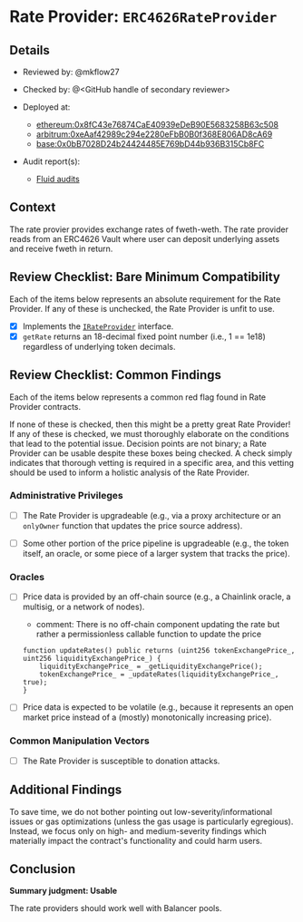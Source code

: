 # Rate Provider: `ERC4626RateProvider`

## Details
- Reviewed by: @mkflow27
- Checked by: @\<GitHub handle of secondary reviewer\>
- Deployed at:
    - [ethereum:0x8fC43e76874CaE40939eDeB90E5683258B63c508](https://etherscan.io/address/0x8fC43e76874CaE40939eDeB90E5683258B63c508#readContract)
    - [arbitrum:0xeAaf42989c294e2280eFbB0B0f368E806AD8cA69](https://arbiscan.io/address/0xeAaf42989c294e2280eFbB0B0f368E806AD8cA69)
    - [base:0x0bB7028D24b24424485E769bD44b936B315Cb8FC](https://basescan.org/address/0x0bB7028D24b24424485E769bD44b936B315Cb8FC)

- Audit report(s):
    - [Fluid audits](https://docs.fluid.instadapp.io/audits-and-security.html)

## Context
The rate provier provides exchange rates of fweth-weth. The rate provider reads from an ERC4626 Vault where user can deposit underlying assets and receive fweth in return.

## Review Checklist: Bare Minimum Compatibility
Each of the items below represents an absolute requirement for the Rate Provider. If any of these is unchecked, the Rate Provider is unfit to use.

- [x] Implements the [`IRateProvider`](https://github.com/balancer/balancer-v2-monorepo/blob/bc3b3fee6e13e01d2efe610ed8118fdb74dfc1f2/pkg/interfaces/contracts/pool-utils/IRateProvider.sol) interface.
- [x] `getRate` returns an 18-decimal fixed point number (i.e., 1 == 1e18) regardless of underlying token decimals.

## Review Checklist: Common Findings
Each of the items below represents a common red flag found in Rate Provider contracts.

If none of these is checked, then this might be a pretty great Rate Provider! If any of these is checked, we must thoroughly elaborate on the conditions that lead to the potential issue. Decision points are not binary; a Rate Provider can be usable despite these boxes being checked. A check simply indicates that thorough vetting is required in a specific area, and this vetting should be used to inform a holistic analysis of the Rate Provider.

### Administrative Privileges
- [ ] The Rate Provider is upgradeable (e.g., via a proxy architecture or an `onlyOwner` function that updates the price source address).

- [ ] Some other portion of the price pipeline is upgradeable (e.g., the token itself, an oracle, or some piece of a larger system that tracks the price).

### Oracles
- [ ] Price data is provided by an off-chain source (e.g., a Chainlink oracle, a multisig, or a network of nodes).
    - comment: There is no off-chain component updating the rate but rather a permissionless callable function to update the price
    ```solidity
    function updateRates() public returns (uint256 tokenExchangePrice_, uint256 liquidityExchangePrice_) {
        liquidityExchangePrice_ = _getLiquidityExchangePrice();
        tokenExchangePrice_ = _updateRates(liquidityExchangePrice_, true);
    }
    ```

- [ ] Price data is expected to be volatile (e.g., because it represents an open market price instead of a (mostly) monotonically increasing price).

### Common Manipulation Vectors
- [ ] The Rate Provider is susceptible to donation attacks.

## Additional Findings
To save time, we do not bother pointing out low-severity/informational issues or gas optimizations (unless the gas usage is particularly egregious). Instead, we focus only on high- and medium-severity findings which materially impact the contract's functionality and could harm users.

## Conclusion
**Summary judgment: Usable**

The rate providers should work well with Balancer pools.
